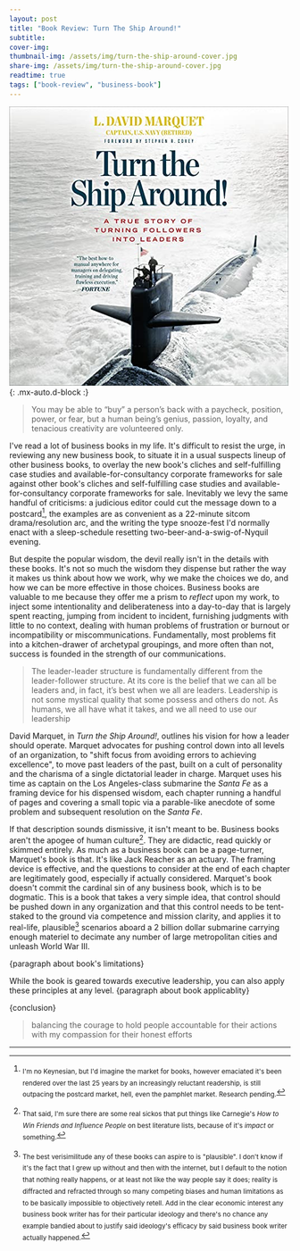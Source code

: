 ```yaml
---
layout: post
title: "Book Review: Turn The Ship Around!"
subtitle:
cover-img:
thumbnail-img: /assets/img/turn-the-ship-around-cover.jpg
share-img: /assets/img/turn-the-ship-around-cover.jpg
readtime: true
tags: ["book-review", "business-book"]
---
```

![Turn The Ship Around Cover Image](/assets/img/turn-the-ship-around-cover.jpg){: .mx-auto.d-block :}

> You may be able to “buy” a person’s back with a paycheck, position, power, or fear, but a human being’s genius, passion, loyalty, and tenacious creativity are volunteered only.

I've read a lot of business books in my life. It's difficult to resist the urge, in reviewing any new business book, to situate it in a usual suspects lineup of other business books, to overlay the new book's cliches and self-fulfilling case studies and available-for-consultancy corporate frameworks for sale against other book's cliches and self-fulfilling case studies and available-for-consultancy corporate frameworks for sale. Inevitably we levy the same handful of criticisms: a judicious editor could cut the message down to a postcard[^fn1], the examples are as convenient as a 22-minute sitcom drama/resolution arc, and the writing the type snooze-fest I'd normally enact with a sleep-schedule resetting two-beer-and-a-swig-of-Nyquil evening.

But despite the popular wisdom, the devil really isn't in the details with these books. It's not so much the wisdom they dispense but rather the way it makes us think about how we work, why we make the choices we do, and how we can be more effective in those choices. Business books are valuable to me because they offer me a prism to _reflect_ upon my work, to inject some intentionality and deliberateness into a day-to-day that is largely spent reacting, jumping from incident to incident, furnishing judgments with little to no context, dealing with human problems of frustration or burnout or incompatibility or miscommunications. Fundamentally, most problems fit into a kitchen-drawer of archetypal groupings, and more often than not, success is founded in the strength of our communications.

> The leader-leader structure is fundamentally different from the leader-follower structure. At its core is the belief that we can all be leaders and, in fact, it’s best when we all are leaders. Leadership is not some mystical quality that some possess and others do not. As humans, we all have what it takes, and we all need to use our leadership

David Marquet, in _Turn the Ship Around!_, outlines his vision for how a leader should operate. Marquet advocates for pushing control down into all levels of an organization, to "shift focus from avoiding errors to achieving excellence", to move past leaders of the past, built on a cult of personality and the charisma of a single dictatorial leader in charge. Marquet uses his time as captain on the Los Angeles-class submarine the _Santa Fe_ as a framing device for his dispensed wisdom, each chapter running a handful of pages and covering a small topic via a parable-like anecdote of some problem and subsequent resolution on the _Santa Fe_.

If that description sounds dismissive, it isn't meant to be. Business books aren't the apogee of human culture[^fn2]. They are didactic, read quickly or skimmed entirely. As much as a business book can be a page-turner, Marquet's book is that. It's like Jack Reacher as an actuary. The framing device is effective, and the questions to consider at the end of each chapter are legitimately good, especially if actually considered. Marquet's book doesn't commit the cardinal sin of any business book, which is to be dogmatic. This is a book that takes a very simple idea, that control should be pushed down in any organization and that this control needs to be tent-staked to the ground via competence and mission clarity, and applies it to real-life, plausible[^fn3] scenarios aboard a 2 billion dollar submarine carrying enough materiel to decimate any number of large metropolitan cities and unleash World War III.

{paragraph about book's limitations}

While the book is geared towards executive leadership, you can also apply these principles at any level. {paragraph about book applicablity}

{conclusion}

> balancing the courage to hold people accountable for their actions with my compassion for their honest efforts

---

[^fn1]: <sub>I'm no Keynesian, but I'd imagine the market for books, however emaciated it's been rendered over the last 25 years by an increasingly reluctant readership, is still outpacing the postcard market, hell, even the pamphlet market. Research pending.</sub>
[^fn2]: <sub>That said, I'm sure there are some real sickos that put things like Carnegie's _How to Win Friends and Influence People_ on best literature lists, because of it's _impact_ or something.</sub>
[^fn3]:<sub>The best verisimilitude any of these books can aspire to is "plausible". I don't know if it's the fact that I grew up without and then with the internet, but I default to the notion that nothing really happens, or at least not like the way people say it does; reality is diffracted and refracted through so many competing biases and human limitations as to be basically impossible to objectively retell. Add in the clear economic interest any business book writer has for their particular ideology and there's no chance any example bandied about to justify said ideology's efficacy by said business book writer actually happened.</sub>